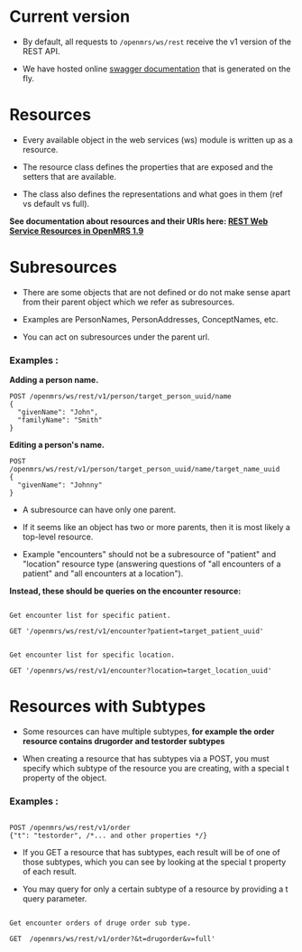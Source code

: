 # Current version

* By default, all requests to `/openmrs/ws/rest` receive the v1 version of the REST API.

* We have hosted online [swagger documentation](https://demo.openmrs.org/openmrs/module/webservices/rest/apiDocs.htm) that is 
generated on the fly.

# Resources

* Every available object in the web services (ws) module is written up as a resource. 

* The resource class defines the properties that are exposed and the setters that are available. 

* The class also defines the representations and what goes in them (ref vs default vs full).

<b>See documentation about resources and their URIs here: [REST Web Service Resources in OpenMRS 1.9](https://wiki.openmrs.org/display/docs/REST+Web+Service+Resources+in+OpenMRS+1.9)</b>


# Subresources

* There are some objects that are not defined or do not make sense apart from their parent object which we refer as subresources. 

* Examples are PersonNames, PersonAddresses, ConceptNames, etc. 

* You can act on subresources under the parent url.

### Examples :  

<b> Adding a person name. </b>

```console
POST /openmrs/ws/rest/v1/person/target_person_uuid/name 
{
  "givenName": "John",
  "familyName": "Smith"
}
```

<b> Editing a person's name. </b>

```console
POST /openmrs/ws/rest/v1/person/target_person_uuid/name/target_name_uuid 
{
  "givenName": "Johnny"
}
```

* A subresource can have only one parent. 

* If it seems like an object has two or more parents, then it is most likely a top-level resource. 

* Example "encounters" should not be a subresource of "patient" and "location" resource type (answering questions of "all encounters of a patient" and "all encounters at a location"). 

<b> Instead, these should be queries on the encounter resource: </b> 
 
 ```console
 
 Get encounter list for specific patient.
 
 GET '/openmrs/ws/rest/v1/encounter?patient=target_patient_uuid'
 
```
 ```console
 
 Get encounter list for specific location.
 
 GET '/openmrs/ws/rest/v1/encounter?location=target_location_uuid'
 
```

# Resources with Subtypes

* Some resources can have multiple subtypes,<b> for example the order resource contains drugorder and testorder subtypes</b>

* When creating a resource that has subtypes via a POST, you must specify which subtype of the resource you are creating, 
with a special t property of the object.


### Examples :  

 ```console

POST /openmrs/ws/rest/v1/order
{"t": "testorder", /*... and other properties */}
```

* If you GET a resource that has subtypes, each result will be of one of those subtypes, 
which you can see by looking at the special t property of each result. 

* You may query for only a certain subtype of a resource by providing a t query parameter. 

 ```console
 
 Get encounter orders of druge order sub type.
 
 GET  /openmrs/ws/rest/v1/order?&t=drugorder&v=full'
```

